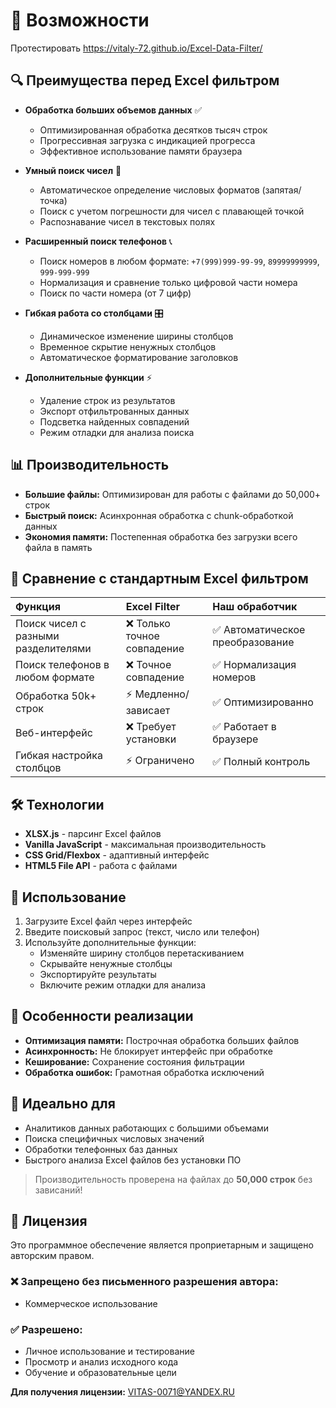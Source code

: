# 🚀 Возможности

Протестировать https://vitaly-72.github.io/Excel-Data-Filter/

## 🔍 Преимущества перед Excel фильтром 
*   **Обработка больших объемов данных** ✅
    *   Оптимизированная обработка десятков тысяч строк
    *   Прогрессивная загрузка с индикацией прогресса
    *   Эффективное использование памяти браузера

*   **Умный поиск чисел** 🔢
    *   Автоматическое определение числовых форматов (запятая/точка)
    *   Поиск с учетом погрешности для чисел с плавающей точкой
    *   Распознавание чисел в текстовых полях

*   **Расширенный поиск телефонов** 📞
    *   Поиск номеров в любом формате: `+7(999)999-99-99`, `89999999999`, `999-999-999`
    *   Нормализация и сравнение только цифровой части номера
    *   Поиск по части номера (от 7 цифр)

*   **Гибкая работа со столбцами** 🎛️
    *   Динамическое изменение ширины столбцов
    *   Временное скрытие ненужных столбцов
    *   Автоматическое форматирование заголовков

*   **Дополнительные функции** ⚡
    *   Удаление строк из результатов
    *   Экспорт отфильтрованных данных
    *   Подсветка найденных совпадений
    *   Режим отладки для анализа поиска

## 📊 Производительность
*   **Большие файлы:** Оптимизирован для работы с файлами до 50,000+ строк
*   **Быстрый поиск:** Асинхронная обработка с chunk-обработкой данных
*   **Экономия памяти:** Постепенная обработка без загрузки всего файла в память

## 🎯 Сравнение с стандартным Excel фильтром

| Функция | Excel Filter | Наш обработчик |
| :--- | :--- | :--- |
| Поиск чисел с разными разделителями | ❌ Только точное совпадение | ✅ Автоматическое преобразование |
| Поиск телефонов в любом формате | ❌ Точное совпадение | ✅ Нормализация номеров |
| Обработка 50k+ строк | ⚡ Медленно/зависает | ✅ Оптимизированно |
| Веб-интерфейс | ❌ Требует установки | ✅ Работает в браузере |
| Гибкая настройка столбцов | ⚡ Ограничено | ✅ Полный контроль |

## 🛠️ Технологии
*   **XLSX.js** - парсинг Excel файлов
*   **Vanilla JavaScript** - максимальная производительность
*   **CSS Grid/Flexbox** - адаптивный интерфейс
*   **HTML5 File API** - работа с файлами

## 📁 Использование
1.  Загрузите Excel файл через интерфейс
2.  Введите поисковый запрос (текст, число или телефон)
3.  Используйте дополнительные функции:
    *   Изменяйте ширину столбцов перетаскиванием
    *   Скрывайте ненужные столбцы
    *   Экспортируйте результаты
    *   Включите режим отладки для анализа

## 🔧 Особенности реализации
*   **Оптимизация памяти:** Построчная обработка больших файлов
*   **Асинхронность:** Не блокирует интерфейс при обработке
*   **Кеширование:** Сохранение состояния фильтрации
*   **Обработка ошибок:** Грамотная обработка исключений

## 🌟 Идеально для
*   Аналитиков данных работающих с большими объемами
*   Поиска специфичных числовых значений
*   Обработки телефонных баз данных
*   Быстрого анализа Excel файлов без установки ПО

> Производительность проверена на файлах до **50,000 строк** без зависаний!

## 📜 Лицензия
Это программное обеспечение является проприетарным и защищено авторским правом.

### ❌ Запрещено без письменного разрешения автора:
*   Коммерческое использование

### ✅ Разрешено:
*   Личное использование и тестирование
*   Просмотр и анализ исходного кода
*   Обучение и образовательные цели

**Для получения лицензии:** VITAS-0071@YANDEX.RU
